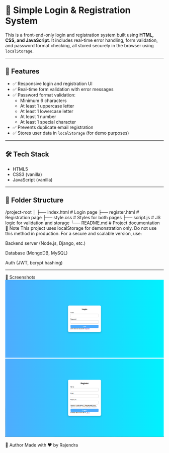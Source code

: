 # 🔐 Simple Login & Registration System

This is a front-end-only login and registration system built using **HTML, CSS, and JavaScript**. It includes real-time error handling, form validation, and password format checking, all stored securely in the browser using `localStorage`.

---

## 🚀 Features

- ✅ Responsive login and registration UI
- ✅ Real-time form validation with error messages
- ✅ Password format validation:
  - Minimum 6 characters
  - At least 1 uppercase letter
  - At least 1 lowercase letter
  - At least 1 number
  - At least 1 special character
- ✅ Prevents duplicate email registration
- ✅ Stores user data in `localStorage` (for demo purposes)

---

## 🛠 Tech Stack

- HTML5
- CSS3 (vanilla)
- JavaScript (vanilla)

________________________________________________________________________________________________________________________

## 📁 Folder Structure
/project-root │ ├── index.html # Login page ├── register.html # Registration page ├── style.css # Styles for both pages ├── script.js # JS logic for validation and storage └── README.md # Project documentation
🔐 Note
This project uses localStorage for demonstration only. Do not use this method in production. For a secure and scalable version, use:

Backend server (Node.js, Django, etc.)

Database (MongoDB, MySQL)

Auth (JWT, bcrypt hashing)
____________________________________________________________________________________________________________________________
📸 Screenshots
![Login Page](/images/loginpage_1.png)
![Register Page](/images/loginpage_2.png)


🙌 Author
Made with ❤️ by Rajendra

